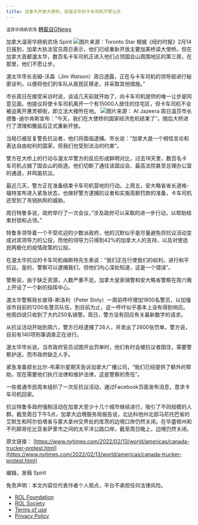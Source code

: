 ```yaml
---
title: 加拿大开放大使桥，但渥太华的卡车司机不愿让步
---
```

`温哥华扬帆农场` [轉載自GNews](https://gnews.org/zh-hans/2004759/)

加拿大温哥华扬帆农场 Spirit
![](https://assets.gnews.org/wp-content/uploads/2022/02/rjb11673136-0-1-scaled.jpg)图片来源：Toronto Star
根据《纽约时报》2月14 日报到，加拿大执法官员周日表示，他们已经重新开放主要加美桥梁大使桥。但在加拿大首都渥太华，数百名卡车司机正进入他们占领国会山周围地区的第三周，在那里，他们不愿让步。

渥太华市长吉姆-沃森（Jim Watson）周日透露，正在与卡车司机的领导层进行秘密谈判，以便将他们的车队从居民区移走，并采取其他措施。”

市长周日在接受采访时说，谈话几天前就开始了，向卡车司机提供的唯一让步是同意见面。他提议将使卡车司机离开一个有15000人居住的住宅区，但卡车司机不会被迫离开惠灵顿街，即立法大楼所在地。
![](https://assets.gnews.org/wp-content/uploads/2022/02/1D2A3894.jpg)图片来源： AI Jazeera
周日温莎市长德鲁-迪尔肯斯宣布：“今天，我们在大使桥的国家经济危机结束了”。随后大桥进行了清理和撒盐后正式重新开放。

当局已被反复警告抗议者，他们将面临逮捕。市长说：”加拿大是一个相信言论和表达自由权利的国家，但我们也受到法治的约束”。

警方在大桥上的行动与渥太华警方的反应形成鲜明对比，过去18天里，数百名卡车司机占据了国会山的街道。他们切断了通往该国议会、最高法院甚至总理办公室的通道，并鸣笛抗议。

最近几天，警方正在准备结束卡车司机营地的行动。上周五，安大略省省长道格-福特宣布进入紧急状态，也做好警方逮捕抗议者和实施高额罚款的准备，卡车司机还受到了吊销执照的威胁。

周日特鲁多说，政府举行了一次会议，”涉及政府可以采取的进一步行动，以帮助结束封锁和占领。”

特鲁多领导着一个不受欢迎的少数派政府，他的沉默似乎是尽量避免将抗议活动变成对其领导力的公投，而他的领导力只得到42%的加拿大人的支持，以及对使选民两极化的疫情政策的公投。

在渥太华抗议的卡车司机梅斯特先生表说：“我们正在行使我们的权利，进行和平抗议。是的，警察可以逮捕我们，但他们内心深处知道，这是一个错误”。

警察说，由于缺乏资源，人数严重不足。加拿大皇家骑警和安大略省警察在周六晚上开设了一个新的指挥中心。

渥太华警察局长彼得-斯洛利（Peter Sloly）一周前呼吁增加1800名警员，以加强该市目前的1200名警员队伍，到目前为止，这一呼吁似乎基本上没有得到响应。他周四说只收到了大约250名骑警。周日，警方没有回应有关最新数字的请求。

从抗议活动开始到周六，警方已经逮捕了26人，并发出了2600张罚单。警方说，目前有140项刑事调查正在进行。

渥太华市长说，当市政府官员试图开出罚单时，他们有时会被抗议者围住，需要警察护送，而市政府缺乏人手。

紧急准备部长比尔-布莱尔星期天告诉加拿大广播公司，“我们已经提供了额外的帮助，现在需要他们执行法律和维护法律，这是警察的责任”。

一些普通市民周末组织了一次反抗议活动，通过Facebook页面发布消息，恳求卡车司机回家。

抗议特鲁多政府强制活动在加拿大至少十几个城市继续进行，吸引了不同规模的人群。截至周日下午5点，加拿大边境服务局报告说，北达科他州北部马尼托巴省的艾默生和阿尔伯塔省与蒙大拿州交界处的库茨的边境口岸仍然关闭。在华盛顿州和不列颠哥伦比亚省萨里市之间的太平洋公路口岸，截至周日晚上，边境仍然关闭。

原文链接：
[https://www.nytimes.com/2022/02/13/world/americas/canada-trucker-protest.html](https://www.nytimes.com/2022/02/13/world/americas/canada-trucker-protest.html)

编辑，发稿 Spirit

 

免责声明：本文内容仅代表作者个人观点，平台不承担任何法律风险。

- [ROL Foundation](https://rolfoundation.org/)
- [ROL Society](https://rolsociety.org/)
- [Terms of use](https://gnews.org/terms-of-use-3/)
- [Privacy Policy](https://gnews.org/privacy-policy/)
